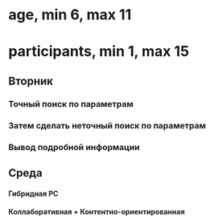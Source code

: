 # age, min 6, max 11
# participants, min 1, max 15


## Вторник
### Точный поиск по параметрам
### Затем сделать неточный поиск по параметрам
### Вывод подробной информации

## Среда
####  Гибридная РС
#### Коллаборативная + Контентно-ориентированная